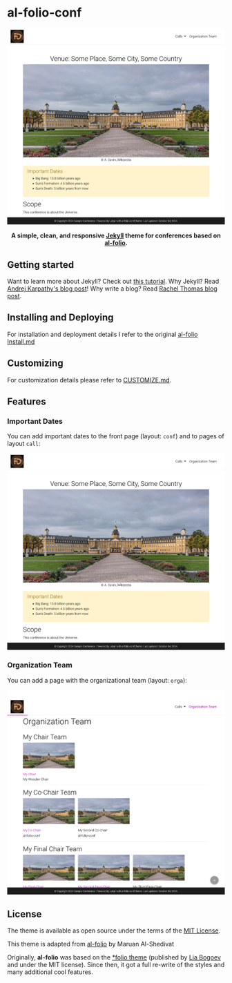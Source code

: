 # al-folio-conf

<div align="center">

[![Preview](.github/img/example.png)](https://github.com/dfuchss/al-folio-conf)

**A simple, clean, and responsive [Jekyll](https://jekyllrb.com/) theme for conferences based on [al-folio](https://github.com/alshedivat/al-folio).**

</div>

## Getting started

Want to learn more about Jekyll? Check out [this tutorial](https://www.taniarascia.com/make-a-static-website-with-jekyll/). Why Jekyll? Read [Andrej Karpathy's blog post](https://karpathy.github.io/2014/07/01/switching-to-jekyll/)! Why write a blog? Read [Rachel Thomas blog post](https://medium.com/@racheltho/why-you-yes-you-should-blog-7d2544ac1045).

## Installing and Deploying

For installation and deployment details I refer to the original [al-folio Install.md](https://github.com/alshedivat/al-folio/blob/master/INSTALL.md)

## Customizing

For customization details please refer to [CUSTOMIZE.md](CUSTOMIZE.md).

## Features

### Important Dates
You can add important dates to the front page (layout: `conf`) and to pages of layout `call`:

![Example](.github/img/example.png)

### Organization Team
You can add a page with the organizational team (layout: `orga`):

![Organization](.github/img/organization.png)

## License

The theme is available as open source under the terms of the [MIT License](https://github.com/dfuchss/al-folio-conf/blob/master/LICENSE).

This theme is adapted from [al-folio](https://github.com/alshedivat/al-folio) by Maruan Al-Shedivat

Originally, **al-folio** was based on the [\*folio theme](https://github.com/bogoli/-folio) (published by [Lia Bogoev](https://liabogoev.com) and under the MIT license). Since then, it got a full re-write of the styles and many additional cool features.
